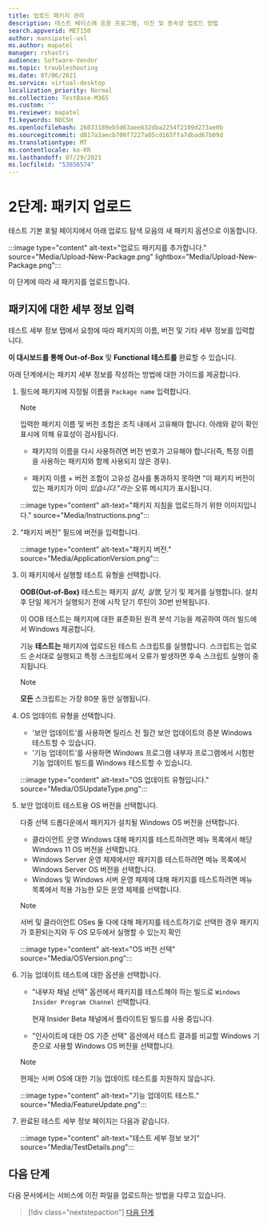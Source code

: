 ```yaml
---
title: 업로드 패키지 관리
description: 테스트 베이스에 응용 프로그램, 이진 및 종속성 업로드 방법
search.appverid: MET150
author: mansipatel-usl
ms.author: mapatel
manager: rshastri
audience: Software-Vendor
ms.topic: troubleshooting
ms.date: 07/06/2021
ms.service: virtual-desktop
localization_priority: Normal
ms.collection: TestBase-M365
ms.custom: ''
ms.reviewer: mapatel
f1.keywords: NOCSH
ms.openlocfilehash: 26033189eb5d63aee632dba2254f2109d273ae0b
ms.sourcegitcommit: d817a3aecb700f7227a05cd165ffa7dbad67b09d
ms.translationtype: MT
ms.contentlocale: ko-KR
ms.lasthandoff: 07/29/2021
ms.locfileid: "53656574"
---
```

# <a name="step-2-uploading-a-package"></a>2단계: 패키지 업로드

테스트 기본 포털 페이지에서 아래  업로드 탐색 모음의 새 패키지 옵션으로 이동합니다.

:::image type="content" alt-text="업로드 패키지를 추가합니다." source="Media/Upload-New-Package.png" lightbox="Media/Upload-New-Package.png":::

이 단계에 따라 새 패키지를 업로드합니다.

## <a name="enter-details-for-your-package"></a>패키지에 대한 세부 정보 입력

테스트 세부 정보 탭에서 요청에 따라 패키지의 이름, 버전 및 기타 세부 정보를 입력합니다.

**이 대시보드를 통해 Out-of-Box** 및 **Functional 테스트를** 완료할 수 있습니다.

아래 단계에서는 패키지 세부 정보를 작성하는 방법에 대한 가이드를 제공합니다.

1. 필드에 패키지에 지정될 이름을 `Package name` 입력합니다.

    > [!NOTE]
    > 입력한 패키지 이름 및 버전 조합은 조직 내에서 고유해야 합니다. 아래와 같이 확인 표시에 의해 유효성이 검사됩니다.

    - 패키지의 이름을 다시 사용하려면 버전 번호가 고유해야 합니다(즉, 특정 이름을 사용하는 패키지와 함께 사용되지 않은 경우).

    - 패키지 이름 + 버전 조합이 고유성 검사를 통과하지 못하면 "이 패키지 버전이 있는 패키지가 이미 *있습니다."라는* 오류 메시지가 표시됩니다.

    :::image type="content" alt-text="패키지 지침을 업로드하기 위한 이미지입니다." source="Media/Instructions.png":::

2. "패키지 버전" 필드에 버전을 입력합니다.

    :::image type="content" alt-text="패키지 버전." source="Media/ApplicationVersion.png":::

3. 이 패키지에서 실행할 테스트 유형을 선택합니다.

    **OOB(Out-of-Box)** 테스트는 패키지 *설치,* *실행,*  닫기 및 제거를 실행합니다.  설치 후 단일 제거가 실행되기 전에 시작 닫기 루틴이 30번 반복됩니다.

    이 OOB 테스트는 패키지에 대한 표준화된 원격 분석 기능을 제공하여 여러 빌드에서 Windows 제공합니다.

    기능 **테스트는** 패키지에 업로드된 테스트 스크립트를 실행합니다. 스크립트는 업로드 순서대로 실행되고 특정 스크립트에서 오류가 발생하면 후속 스크립트 실행이 중지됩니다.

    > [!NOTE]
    > **모든** 스크립트는 가장 80분 동안 실행됩니다.

4. OS 업데이트 유형을 선택합니다.

    - '보안 업데이트'를 사용하면 릴리스 전 월간 보안 업데이트의 증분 Windows 테스트할 수 있습니다.
    - '기능 업데이트'를 사용하면 Windows 프로그램 내부자 프로그램에서 시험판 기능 업데이트 빌드를 Windows 테스트할 수 있습니다.
    <!---
    Change to the correct picture
    -->
    :::image type="content" alt-text="OS 업데이트 유형입니다." source="Media/OSUpdateType.png":::

5. 보안 업데이트 테스트용 OS 버전을 선택합니다.

    다중 선택 드롭다운에서 패키지가 설치될 Windows OS 버전을 선택합니다.

    - 클라이언트 운영 Windows 대해 패키지를 테스트하려면 메뉴 목록에서 해당 Windows 11 OS 버전을 선택합니다.
    - Windows Server 운영 체제에서만 패키지를 테스트하려면 메뉴 목록에서 Windows Server OS 버전을 선택합니다.
    - Windows 및 Windows 서버 운영 체제에 대해 패키지를 테스트하려면 메뉴 목록에서 적용 가능한 모든 운영 체제를 선택합니다.

    > [!NOTE]
    > 서버 및 클라이언트 OSes 둘 다에 대해 패키지를 테스트하기로 선택한 경우 패키지가 호환되는지와 두 OS 모두에서 실행할 수 있는지 확인

    :::image type="content" alt-text="OS 버전 선택" source="Media/OSVersion.png":::
    <!---
    Change to the correct picture
    -->

6. 기능 업데이트 테스트에 대한 옵션을 선택합니다.

    - "내부자 채널 선택" 옵션에서 패키지를 테스트해야 하는 빌드로 `Windows Insider Program Channel` 선택합니다.

      현재 Insider Beta 채널에서 플라이트된 빌드를 사용 중입니다.

    - "인사이트에 대한 OS 기준 선택" 옵션에서 테스트 결과를 비교할 Windows 기준으로 사용할 Windows OS 버전을 선택합니다.

    > [!NOTE]
    > 현재는 서버 OS에 대한 기능 업데이트 테스트를 지원하지 않습니다.
    <!---
    Note to actual note format for markdown
    -->
    <!---
    Change to the correct picture
    -->
    :::image type="content" alt-text="기능 업데이트 테스트." source="Media/FeatureUpdate.png":::

7. 완료된 테스트 세부 정보 페이지는 다음과 같습니다.

    :::image type="content" alt-text="테스트 세부 정보 보기" source="Media/TestDetails.png":::

## <a name="next-steps"></a>다음 단계

다음 문서에서는 서비스에 이진 파일을 업로드하는 방법을 다루고 있습니다.

> [!div class="nextstepaction"]
> [다음 단계](binaries.md)

<!---
Add button for next page
-->
